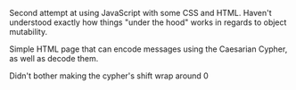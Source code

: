 Second attempt at using JavaScript with some CSS and HTML. Haven't understood exactly how things "under the hood" works in regards to object mutability.

Simple HTML page that can encode messages using the Caesarian Cypher, as well as decode them. 

Didn't bother making the cypher's shift wrap around 0
